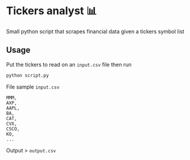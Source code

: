 # Tickers analyst 📊

Small python script that scrapes financial data given a tickers symbol list

## Usage

Put the tickers to read on an `input.csv` file then run 
```bash
python script.py
```

File sample `input.csv`

```
MMM,
AXP,
AAPL,
BA,
CAT,
CVX,
CSCO,
KO,
...
```
Output > `output.csv`
